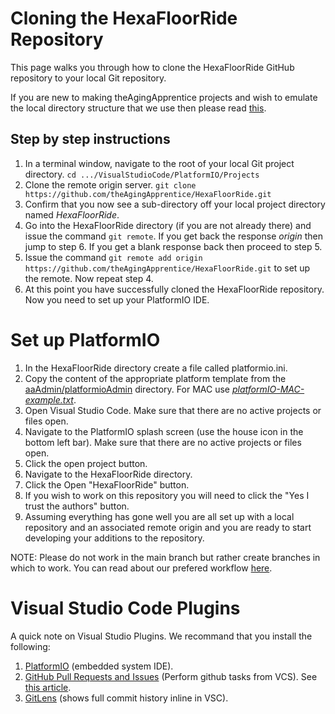 # Cloning the HexaFloorRide Repository

This page walks you through how to clone the HexaFloorRide GitHub repository to your local Git repository. 

If you are new to making theAgingApprentice projects and wish to emulate the local directory structure that we use then please read 
[this](https://va3wam.github.io/versionControl/#local-directory-setup).

## Step by step instructions

1. In a terminal window, navigate to the root of your local Git project directory. ```cd .../VisualStudioCode/PlatformIO/Projects```
2. Clone the remote origin server. ```git clone https://github.com/theAgingApprentice/HexaFloorRide.git```
3. Confirm that you now see a sub-directory off your local project directory named *HexaFloorRide*. 
4. Go into the HexaFloorRide directory (if you are not already there) and issue the command ```git remote```. If you get back the response *origin* then jump to step 6. If you get a blank response back then proceed to step 5.
5. Issue the command ```git remote add origin https://github.com/theAgingApprentice/HexaFloorRide.git``` to set up the remote. Now repeat step 4. 
6. At this point you have successfully cloned the HexaFloorRide repository. Now you need to set up your PlatformIO IDE.

# Set up PlatformIO

1. In the HexaFloorRide directory create a file called platformio.ini.
2. Copy the content of the appropriate platform template from the [aaAdmin/platformioAdmin](https://github.com/theAgingApprentice/HexaFloorRide/tree/main/aaAdmin/platformioAdmin) directory. For MAC use [*platformIO-MAC-example.txt*](https://github.com/theAgingApprentice/HexaFloorRide/blob/main/aaAdmin/platformioAdmin/platformio.ini.mac).
3. Open Visual Studio Code. Make sure that there are no active projects or files open.
4. Navigate to the PlatformIO splash screen (use the house icon in the bottom left bar). Make sure that there are no active projects or files open.
5. Click the open project button.
6. Navigate to the HexaFloorRide directory.
7. Click the Open "HexaFloorRide" button. 
8. If you wish to work on this repository you will need to click the "Yes I trust the authors" button.
9. Assuming everything has gone well you are all set up with a local repository and an associated remote origin and you are ready to start developing your additions to the repository.

NOTE: Please do not work in the main branch but rather create branches in which to work. You can read about our prefered workflow [here](https://theAgingApprentice.github.io/versionControl/#git-workflow).

# Visual Studio Code Plugins

A quick note on Visual Studio Plugins. We recommand that you install the following:

1. [PlatformIO](https://marketplace.visualstudio.com/items?itemName=platformio.platformio-ide) (embedded system IDE).
2. [GitHub Pull Requests and Issues](https://marketplace.visualstudio.com/items?itemName=GitHub.vscode-pull-request-github) (Perform github tasks from VCS). See [this article](https://code.visualstudio.com/docs/editor/github).
3. [GitLens](https://marketplace.visualstudio.com/items?itemName=eamodio.gitlens) (shows full commit history inline in VSC). 
